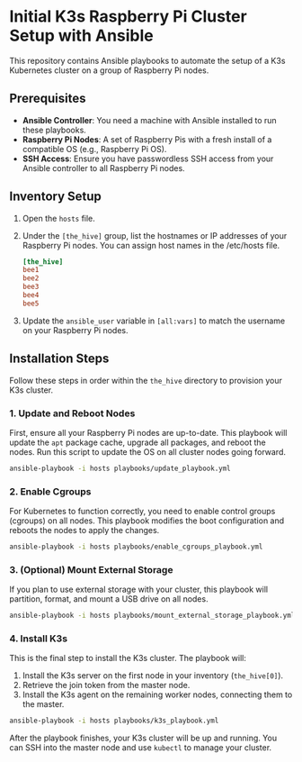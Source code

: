 # Initial K3s Raspberry Pi Cluster Setup with Ansible

This repository contains Ansible playbooks to automate the setup of a K3s Kubernetes cluster on a group of Raspberry Pi nodes.

## Prerequisites

*   **Ansible Controller**: You need a machine with Ansible installed to run these playbooks.
*   **Raspberry Pi Nodes**: A set of Raspberry Pis with a fresh install of a compatible OS (e.g., Raspberry Pi OS).
*   **SSH Access**: Ensure you have passwordless SSH access from your Ansible controller to all Raspberry Pi nodes.

## Inventory Setup

1.  Open the `hosts` file.
2.  Under the `[the_hive]` group, list the hostnames or IP addresses of your Raspberry Pi nodes. You can assign host names in the /etc/hosts file.

    ```ini
    [the_hive]
    bee1
    bee2
    bee3
    bee4
    bee5
    ```
3.  Update the `ansible_user` variable in `[all:vars]` to match the username on your Raspberry Pi nodes.

## Installation Steps

Follow these steps in order within the `the_hive` directory to provision your K3s cluster.

### 1. Update and Reboot Nodes

First, ensure all your Raspberry Pi nodes are up-to-date. This playbook will update the `apt` package cache, upgrade all packages, and reboot the nodes. Run this script to update the OS on all cluster nodes going forward.

```bash
ansible-playbook -i hosts playbooks/update_playbook.yml
```

### 2. Enable Cgroups

For Kubernetes to function correctly, you need to enable control groups (cgroups) on all nodes. This playbook modifies the boot configuration and reboots the nodes to apply the changes.

```bash
ansible-playbook -i hosts playbooks/enable_cgroups_playbook.yml
```

### 3. (Optional) Mount External Storage

If you plan to use external storage with your cluster, this playbook will partition, format, and mount a USB drive on all nodes.

```bash
ansible-playbook -i hosts playbooks/mount_external_storage_playbook.yml
```

### 4. Install K3s

This is the final step to install the K3s cluster. The playbook will:
1.  Install the K3s server on the first node in your inventory (`the_hive[0]`).
2.  Retrieve the join token from the master node.
3.  Install the K3s agent on the remaining worker nodes, connecting them to the master.

```bash
ansible-playbook -i hosts playbooks/k3s_playbook.yml
```

After the playbook finishes, your K3s cluster will be up and running. You can SSH into the master node and use `kubectl` to manage your cluster.
